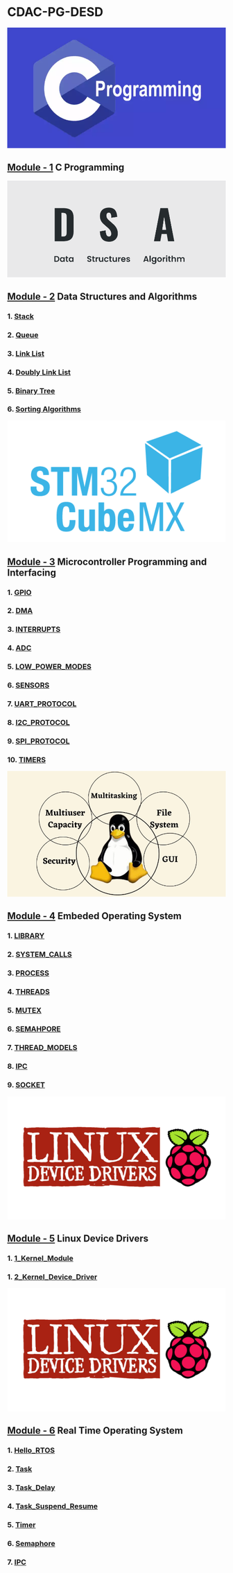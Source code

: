 # CDAC-PG-DESD<br>

![](resources/images/c.png)
## [Module - 1](/C_Program) C Programming <br>
![](resources/images/DSA.png)
## [Module - 2](/Data_Structure/readme.md) Data Structures and Algorithms <br>
### 1. [Stack](/Data_Structure/readme.md)
### 2. [Queue](/Data_Structure/readme.md)
### 3. [Link List](/Data_Structure/readme.md)
### 4. [Doubly Link List](/Data_Structure/readme.md)
### 5. [Binary Tree](/Data_Structure/readme.md)
### 6. [Sorting Algorithms](/Data_Structure/readme.md)<br>
![](resources/images/STM.png)
## [Module - 3](/Microcontroller_Programming_&_Interfacing/readme.md) Microcontroller Programming and Interfacing
### 1. [GPIO](/Microcontroller_Programming_&_Interfacing/readme.md)
### 2. [DMA](/Microcontroller_Programming_&_Interfacing/readme.md)
### 3. [INTERRUPTS](/Microcontroller_Programming_&_Interfacing/readme.md)
### 4. [ADC](/Microcontroller_Programming_&_Interfacing/readme.md)
### 5. [LOW_POWER_MODES](/Microcontroller_Programming_&_Interfacing/readme.md)
### 6. [SENSORS](/Microcontroller_Programming_&_Interfacing/readme.md)
### 7. [UART_PROTOCOL](/Microcontroller_Programming_&_Interfacing/readme.md)
### 8. [I2C_PROTOCOL](/Microcontroller_Programming_&_Interfacing/readme.md)
### 9. [SPI_PROTOCOL](/Microcontroller_Programming_&_Interfacing/readme.md)
### 10. [TIMERS](/Microcontroller_Programming_&_Interfacing/readme.md)
![](resources/images/OS.png)
## [Module - 4](/Operating_System/readme.md) Embeded Operating System
### 1. [LIBRARY](/Operating_System/1_LIBRARY/readme.md)
### 2. [SYSTEM_CALLS](/Operating_System/2_SYS_CALLS_FILES/readme.md)
### 3. [PROCESS](/Operating_System/3_PROCESS/readme.md)
### 4. [THREADS](/Operating_System/4_THREADS/readme.md)
### 5. [MUTEX](/Operating_System/5_MUTEX/readme.md)
### 6. [SEMAHPORE](/Operating_System/6_SEMAPHORE/1_Unnammed_Semaphore/readme.md)
### 7. [THREAD_MODELS](/Operating_System/7_THREAD_MODEL)
### 8. [IPC](/Operating_System/8_IPC/readme.md)
### 9. [SOCKET](/Operating_System/9_SOCKET/readme.md)
![](resources/images/device_driver.png)
## [Module - 5](/Linux_Device_Drivers/readme.md) Linux Device Drivers
### 1. [1_Kernel_Module](/Linux_Device_Drivers/readme.md)
### 1. [2_Kernel_Device_Driver](/Linux_Device_Drivers/readme.md)

![](resources/images/device_driver.png)
## [Module - 6](/RTOS/readme.md) Real Time Operating System
### 1. [Hello_RTOS](/RTOS/readme.md)
### 2. [Task](/RTOS/readme.md)
### 3. [Task_Delay](/RTOS/readme.md)
### 4. [Task_Suspend_Resume](/RTOS/readme.md)
### 5. [Timer](/RTOS/readme.md)
### 6. [Semaphore](/RTOS/readme.md)
### 7. [IPC](/RTOS/readme.md)
